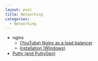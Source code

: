```yaml
---
layout: post
title: Networking
categories:
  - Networking
---
```

* nginx
  * [(YouTube) Nginx as a load balancer](https://www.youtube.com/watch?v=v81CzSeiQjo)
  * [Installation (Windows)](https://www.maketecheasier.com/install-nginx-server-windows/)
* [Putty (and PuttyGen)](https://www.puttygen.com/download-putty)  
  
